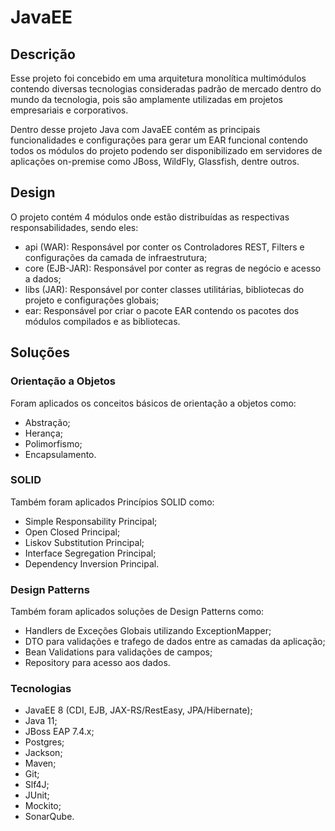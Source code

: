 # JavaEE

## Descrição

Esse projeto foi concebido em uma arquitetura monolítica multimódulos contendo diversas tecnologias consideradas padrão de mercado 
dentro do mundo da tecnologia, pois são amplamente utilizadas em projetos empresariais e corporativos.

Dentro desse projeto Java com JavaEE contém as principais funcionalidades e configurações para gerar um EAR funcional contendo todos os módulos do projeto
podendo ser disponibilizado em servidores de aplicações on-premise como JBoss, WildFly, Glassfish, dentre outros.


## Design

O projeto contém 4 módulos onde estão distribuídas as respectivas responsabilidades, sendo eles:
- api (WAR): Responsável por conter os Controladores REST, Filters e configurações da camada de infraestrutura;
- core (EJB-JAR): Responsável por conter as regras de negócio e acesso a dados;
- libs (JAR): Responsável por conter classes utilitárias, bibliotecas do projeto e configurações globais;
- ear: Responsável por criar o pacote EAR contendo os pacotes dos módulos compilados e as bibliotecas.


## Soluções

### Orientação a Objetos
Foram aplicados os conceitos básicos de orientação a objetos como:
- Abstração;
- Herança;
- Polimorfismo;
- Encapsulamento.

### SOLID
Também foram aplicados Princípios SOLID como:
- Simple Responsability Principal;
- Open Closed Principal;
- Liskov Substitution Principal;
- Interface Segregation Principal;
- Dependency Inversion Principal.

### Design Patterns
Também foram aplicados soluções de Design Patterns como:
- Handlers de Exceções Globais utilizando ExceptionMapper;
- DTO para validações e trafego de dados entre as camadas da aplicação;
- Bean Validations para validações de campos;
- Repository para acesso aos dados.


### Tecnologias

- JavaEE 8 (CDI, EJB, JAX-RS/RestEasy, JPA/Hibernate);
- Java 11;
- JBoss EAP 7.4.x;
- Postgres;
- Jackson;
- Maven;
- Git;
- Slf4J;
- JUnit;
- Mockito;
- SonarQube.
